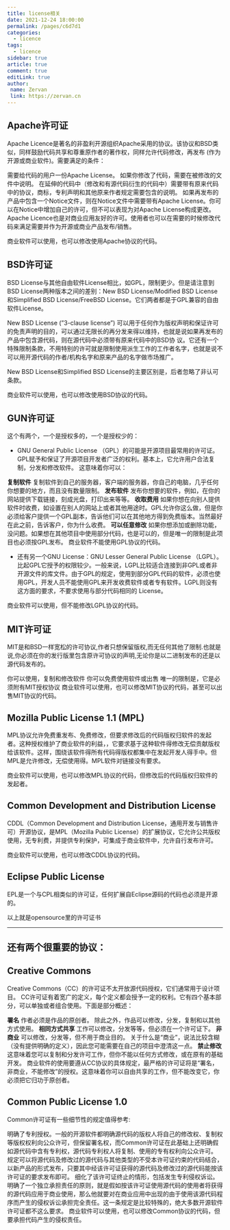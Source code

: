 ```yaml
---
title: license相关
date: 2021-12-24 18:00:00
permalink: /pages/c6d7d1
categories:
  - licence
tags:
  - licence
sidebar: true
article: true
comment: true
editLink: true
author:
 name: Zervan
 link: https://zervan.cn
---
```

## Apache许可证

Apache Licence是著名的非盈利开源组织Apache采用的协议。该协议和BSD类似，同样鼓励代码共享和尊重原作者的著作权，同样允许代码修改，再发布 (作为开源或商业软件)。需要满足的条件：

需要给代码的用户一份Apache License。
如果你修改了代码，需要在被修改的文件中说明。
在延伸的代码中（修改和有源代码衍生的代码中）需要带有原来代码中的协议，商标，专利声明和其他原来作者规定需要包含的说明。
如果再发布的产品中包含一个Notice文件，则在Notice文件中需要带有Apache License。你可以在Notice中增加自己的许可，但不可以表现为对Apache License构成更改。
Apache Licence也是对商业应用友好的许可。使用者也可以在需要的时候修改代码来满足需要并作为开源或商业产品发布/销售。

商业软件可以使用，也可以修改使用Apache协议的代码。

## BSD许可证

BSD License与其他自由软件License相比，如GPL，限制更少。但是请注意到BSD License两种版本之间的差别：New BSD License/Modified BSD License 和Simplified BSD License/FreeBSD License。它们两者都是于GPL兼容的自由软件License。

New BSD License (”3-clause license”) 可以用于任何作为版权声明和保证许可的免责声明的目的，可以通过无限长的再分发来得以维持，也就是说如果再发布的产品中包含源代码，则在源代码中必须带有原来代码中的BSD协 议。它还有一个特殊限制条款，不用特别的许可就是限制使用派生工作的工作者名字，也就是说不可以用开源代码的作者/机构名字和原来产品的名字做市场推广。

New BSD License和Simplified BSD License的主要区别是，后者忽略了非认可条款。

商业软件可以使用，也可以修改使用BSD协议的代码。

## GUN许可证

这个有两个，一个是授权多的，一个是授权少的：

- GNU General Public License （GPL）的可能是开源项目最常用的许可证。GPL赋予和保证了开源项目开发者广泛的权利。基本上，它允许用户合法复制，分发和修改软件。 这意味着你可以：

**复制软件**
复制软件到自己的服务器，客户端的服务器，你自己的电脑，几乎任何你想要的地方，而且没有数量限制。
**发布软件**
发布你想要的软件，例如，在你的网站提供下载链接，刻成光盘，打印出来等等。
**收取费用**
如果你想在向别人提供软件时收费，如设置在别人的网站上或者其他用途时。GPL允许你这么做，但是你必须给客户提供一个GPL副本，告诉他们可以在其他地方得到免费版本。当然最好在此之前，告诉客户，你为什么收费。
**可以任意修改**
如果你想添加或删除功能，没问题。如果想在其他项目中使用部分代码，也是可以的，但是唯一的限制是此项目也必须按GPL发布。
商业软件不能使用GPL协议的代码。

- 还有另一个GNU License：GNU Lesser General Public License （LGPL）。比起GPL它授予的权限较少。一般来说，LGPL比较适合连接到非GPL或者非开源文件的库文件。由于GPL的规定，使用到部分GPL代码的软件，必须也使用GPL，开发人员不能使用GPL来开发收费软件或者专有软件。LGPL则没有这方面的要求，不要求使用与部分代码相同的 License。

商业软件可以使用，但不能修改LGPL协议的代码。

## MIT许可证

MIT是和BSD一样宽松的许可协议,作者只想保留版权,而无任何其他了限制.也就是说,你必须在你的发行版里包含原许可协议的声明,无论你是以二进制发布的还是以源代码发布的。

你可以使用，复制和修改软件
你可以免费使用软件或出售
唯一的限制是，它是必须附有MIT授权协议
商业软件可以使用，也可以修改MIT协议的代码，甚至可以出售MIT协议的代码。

## Mozilla Public License 1.1 (MPL)

MPL协议允许免费重发布、免费修改，但要求修改后的代码版权归软件的发起者。这种授权维护了商业软件的利益，，它要求基于这种软件得修改无偿贡献版权给该软件。这样，围绕该软件得所有代码得版权都集中在发起开发人得手中。但MPL是允许修改，无偿使用得。MPL软件对链接没有要求。

商业软件可以使用，也可以修改MPL协议的代码，但修改后的代码版权归软件的发起者。

## Common Development and Distribution License

CDDL（Common Development and Distribution License，通用开发与销售许可）开源协议，是MPL（Mozilla Public License）的扩展协议，它允许公共版权使用，无专利费，并提供专利保护，可集成于商业软件中，允许自行发布许可。

商业软件可以使用，也可以修改CDDL协议的代码。

## Eclipse Public License

EPL是一个与CPL相类似的许可证，任何扩展自Eclipse源码的代码也必须是开源的。

以上就是opensource里的许可证书

------

## 还有两个很重要的协议：

## Creative Commons

Creative Commons（CC）的许可证不太开放源代码授权，它们通常用于设计项目。 CC许可证有着宽广的定义，每个定义都会授予一定的权利。它有四个基本部分，可以单独或者组合使用。下面是部分概述：

**署名**
作者必须是作品的原创者。 除此之外，作品可以修改，分发，复制和以其他方式使用。
**相同方式共享**
工作可以修改，分发等等，但必须在一个许可证下。
**非商业**
可以修改，分发等，但不用于商业目的。 关于什么是“商业”，说法比较含糊（没有提供明确的定义），因此您可能需要在自己的项目中澄清这一点。
**禁止修改**
这意味着您可以复制和分发许可工作，但你不能以任何方式修改，或在原有的基础开发。
商业软件的使用要遵从CC协议的具体规定，最严格的许可证将是“署名，非商业，不能修改”的授权。这意味着你可以自由共享的工作，但不能改变它，你必须把它归功于原创者。

## Common Public License 1.0

Common许可证有一些细节性的规定值得参考:

明确了专利授权。一般的开源软件都明确源代码的版权人将自己的修改权、复制权等版权权利向公众许可，但保留署名权，而Common许可证在此基础上还明确假如源代码中含有专利权，源代码专利权人将复制、使用的专有权利向公众许可。
规定可以将源代码及修改过的源代码与其他类型的不受本许可证约束的代码结合，以新产品的形式发布，只要其中经该许可证获得的源代码及修改过的源代码能按该许可证的要求发布即可。
细化了该许可证终止的情形，包括发生专利侵权诉讼。
明确了一个独立承担责任的原则，就是假如按该许可证使用源代码的使用者将获得的源代码应用于商业使用，那么他就要对在商业应用中出现的由于使用该源代码程序而产生的侵权诉讼承担完全责任。这一条规定是比较特殊的，绝大多数开源软件许可证都不这么要求。
商业软件可以使用，也可以修改Common协议的代码，但要承担代码产生的侵权责任。